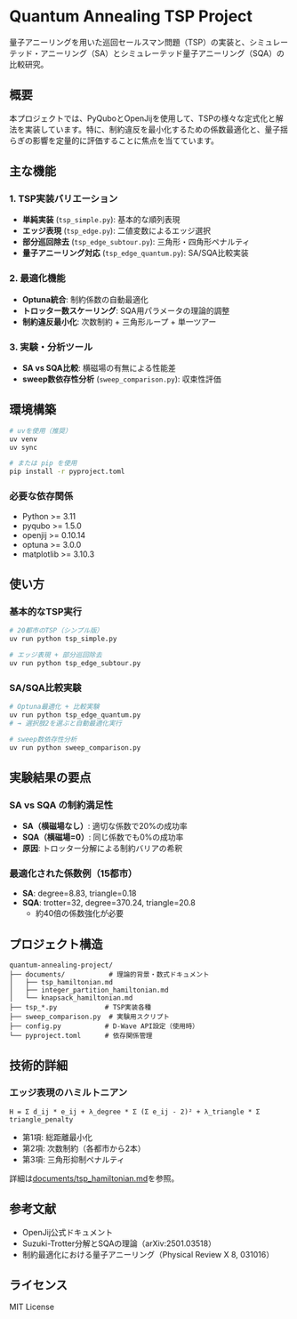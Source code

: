 # Quantum Annealing TSP Project

量子アニーリングを用いた巡回セールスマン問題（TSP）の実装と、シミュレーテッド・アニーリング（SA）とシミュレーテッド量子アニーリング（SQA）の比較研究。

## 概要

本プロジェクトでは、PyQuboとOpenJijを使用して、TSPの様々な定式化と解法を実装しています。特に、制約違反を最小化するための係数最適化と、量子揺らぎの影響を定量的に評価することに焦点を当てています。

## 主な機能

### 1. TSP実装バリエーション
- **単純実装** (`tsp_simple.py`): 基本的な順列表現
- **エッジ表現** (`tsp_edge.py`): 二値変数によるエッジ選択
- **部分巡回除去** (`tsp_edge_subtour.py`): 三角形・四角形ペナルティ
- **量子アニーリング対応** (`tsp_edge_quantum.py`): SA/SQA比較実装

### 2. 最適化機能
- **Optuna統合**: 制約係数の自動最適化
- **トロッター数スケーリング**: SQA用パラメータの理論的調整
- **制約違反最小化**: 次数制約 + 三角形ループ + 単一ツアー

### 3. 実験・分析ツール
- **SA vs SQA比較**: 横磁場の有無による性能差
- **sweep数依存性分析** (`sweep_comparison.py`): 収束性評価

## 環境構築

```bash
# uvを使用（推奨）
uv venv
uv sync

# または pip を使用
pip install -r pyproject.toml
```

### 必要な依存関係
- Python >= 3.11
- pyqubo >= 1.5.0
- openjij >= 0.10.14
- optuna >= 3.0.0
- matplotlib >= 3.10.3

## 使い方

### 基本的なTSP実行
```python
# 20都市のTSP（シンプル版）
uv run python tsp_simple.py

# エッジ表現 + 部分巡回除去
uv run python tsp_edge_subtour.py
```

### SA/SQA比較実験
```python
# Optuna最適化 + 比較実験
uv run python tsp_edge_quantum.py
# → 選択肢2を選ぶと自動最適化実行

# sweep数依存性分析
uv run python sweep_comparison.py
```

## 実験結果の要点

### SA vs SQA の制約満足性
- **SA（横磁場なし）**: 適切な係数で20%の成功率
- **SQA（横磁場=0）**: 同じ係数でも0%の成功率
- **原因**: トロッター分解による制約バリアの希釈

### 最適化された係数例（15都市）
- **SA**: degree=8.83, triangle=0.18
- **SQA**: trotter=32, degree=370.24, triangle=20.8
  - 約40倍の係数強化が必要

## プロジェクト構造

```
quantum-annealing-project/
├── documents/           # 理論的背景・数式ドキュメント
│   ├── tsp_hamiltonian.md
│   ├── integer_partition_hamiltonian.md
│   └── knapsack_hamiltonian.md
├── tsp_*.py            # TSP実装各種
├── sweep_comparison.py  # 実験用スクリプト
├── config.py           # D-Wave API設定（使用時）
└── pyproject.toml      # 依存関係管理
```

## 技術的詳細

### エッジ表現のハミルトニアン

```
H = Σ d_ij * e_ij + λ_degree * Σ (Σ e_ij - 2)² + λ_triangle * Σ triangle_penalty
```

- 第1項: 総距離最小化
- 第2項: 次数制約（各都市から2本）
- 第3項: 三角形抑制ペナルティ

詳細は[documents/tsp_hamiltonian.md](documents/tsp_hamiltonian.md)を参照。

## 参考文献

- OpenJij公式ドキュメント
- Suzuki-Trotter分解とSQAの理論（arXiv:2501.03518）
- 制約最適化における量子アニーリング（Physical Review X 8, 031016）

## ライセンス

MIT License
